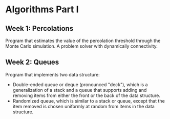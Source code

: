 # Algorithms Part I

## Week 1: Percolations
Program that estimates the value of the percolation threshold through the Monte Carlo simulation. A problem solver with dynamically connectivity.

## Week 2: Queues
Program that implements two data structure:
* Double-ended queue or deque (pronounced "deck"), which is a generalization of a stack and a queue that supports adding and removing items from either the front or the back of the data structure.
* Randomized queue, which is similar to a stack or queue, except that the item removed is chosen uniformly at random from items in the data structure.
